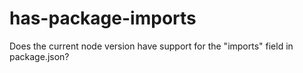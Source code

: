# has-package-imports
Does the current node version have support for the "imports" field in package.json?

